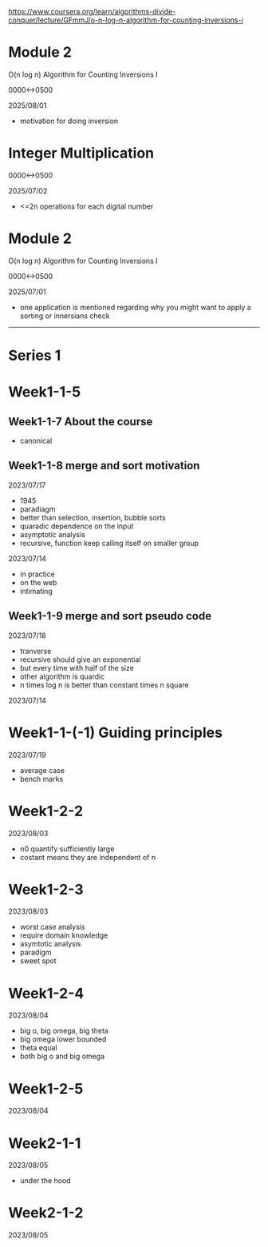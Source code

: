 https://www.coursera.org/learn/algorithms-divide-conquer/lecture/GFmmJ/o-n-log-n-algorithm-for-counting-inversions-i

# Module 2
O(n log n) Algorithm for Counting Inversions I

0000<->0500

2025/08/01

- motivation for doing inversion

# Integer Multiplication

0000<->0500

2025/07/02

- <=2n operations for each digital number

# Module 2
O(n log n) Algorithm for Counting Inversions I

0000<->0500

2025/07/01

- one application is mentioned regarding why you might want to apply a sorting or innersians check

---


# Series 1

# Week1-1-5



## Week1-1-7 About the course

- canonical

## Week1-1-8 merge and sort motivation

2023/07/17

- 1945
- paradiagm
- better than selection, insertion, bubble sorts
- quaradic dependence on the input
- asymptotic analysis
- recursive, function keep calling itself on smaller group

2023/07/14

- in practice
- on the web
- intimating

## Week1-1-9 merge and sort pseudo code

2023/07/18

- tranverse
- recursive should give an exponential
- but every time with half of the size
- other algorithm is quardic
- n times log n is better than constant times n square

2023/07/14

# Week1-1-(-1) Guiding principles

2023/07/19

- average case
- bench marks

# Week1-2-2

2023/08/03

- n0 quantify sufficiently large
- costant means they are independent of n

# Week1-2-3

2023/08/03
- worst case analysis
- require domain knowledge
- asymtotic analysis
- paradigm
- sweet spot

# Week1-2-4

2023/08/04

- big o, big omega, big theta
- big omega lower bounded
- theta equal
- both big o and big omega

# Week1-2-5

2023/08/04

# Week2-1-1

2023/08/05

- under the hood

# Week2-1-2

2023/08/05
